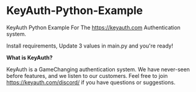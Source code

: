 # KeyAuth-Python-Example
KeyAuth Python Example For The https://keyauth.com Authentication system.

Install requirements, Update 3 values in main.py and you're ready!

**What is KeyAuth?**

KeyAuth is a GameChanging authentication system. We have never-seen before features, and we listen to our customers.
Feel free to join https://keyauth.com/discord/ if you have questions or suggestions.
